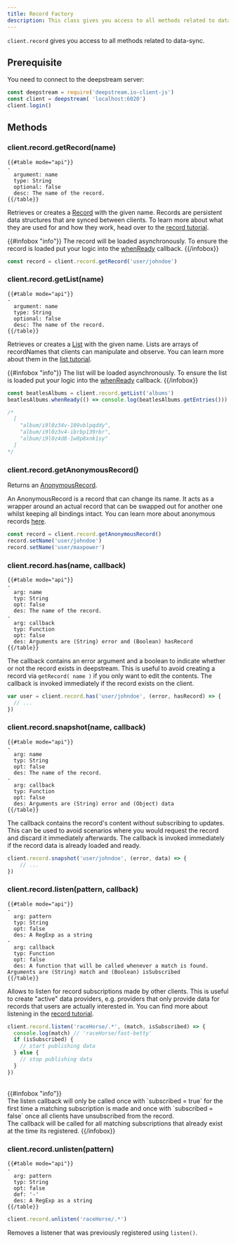 ```yaml
---
title: Record Factory
description: This class gives you access to all methods related to data-sync
---
```


`client.record` gives you access to all methods related to data-sync.

## Prerequisite

You need to connect to the deepstream server:

```javascript
const deepstream = require('deepstream.io-client-js')
const client = deepstream( 'localhost:6020')
client.login()
```

## Methods

### client.record.getRecord(name)
```
{{#table mode="api"}}
-
  argument: name
  type: String
  optional: false
  desc: The name of the record.
{{/table}}
```

Retrieves or creates a [Record](/docs/client-js/datasync-record/) with the given name. Records are persistent data structures that are synced between clients. To learn more about what they are used for and how they work, head over to the [record tutorial](/tutorials/core/datasync-records/).

{{#infobox "info"}}
The record will be loaded asynchronously. To ensure the record is loaded put your logic into the [whenReady](/tutorials/core/datasync-records/) callback.
{{/infobox}}

```javascript
const record = client.record.getRecord('user/johndoe')
```

### client.record.getList(name)
```
{{#table mode="api"}}
-
  argument: name
  type: String
  optional: false
  desc: The name of the record.
{{/table}}
```

Retrieves or creates a [List](../datasync-list/) with the given name. Lists are arrays of recordNames that clients can manipulate and observe. You can learn more about them in the [list tutorial](/tutorials/core/datasync-lists/).

{{#infobox "info"}}
The list will be loaded asynchronously. To ensure the list is loaded put your
logic into the [whenReady](/tutorials/core/datasync-records/) callback.
{{/infobox}}

```javascript
const beatlesAlbums = client.record.getList('albums')
beatlesAlbums.whenReady(() => console.log(beatlesAlbums.getEntries()))

/*
  [
    "album/i9l0z34v-109vblpqddy",
    "album/i9l0z3v4-ibrbp139rbr",
    "album/i9l0z4d8-1w0p8xnk1sy"
  ]
*/
```

### client.record.getAnonymousRecord()

Returns an [AnonymousRecord](../datasync-anonymous-record/).

An AnonymousRecord is a record that can change its name. It
acts as a wrapper around an actual record that can
be swapped out for another one whilst keeping all bindings intact.
You can learn more about anonymous records [here](/tutorials/core/datasync-anonymous-records/).

```javascript
const record = client.record.getAnonymousRecord()
record.setName('user/johndoe')
record.setName('user/maxpower')
```

### client.record.has(name, callback)
```
{{#table mode="api"}}
-
  arg: name
  typ: String
  opt: false
  des: The name of the record.
-
  arg: callback
  typ: Function
  opt: false
  des: Arguments are (String) error and (Boolean) hasRecord
{{/table}}
```

The callback contains an error argument and a boolean to indicate whether or not the record exists in deepstream. This is useful to avoid creating a record via `getRecord( name )` if you only want to edit the contents. The callback is invoked immediately if the record exists on the client.

```javascript
var user = client.record.has('user/johndoe', (error, hasRecord) => {
  // ...
})
```

### client.record.snapshot(name, callback)
```
{{#table mode="api"}}
-
  arg: name
  typ: String
  opt: false
  des: The name of the record.
-
  arg: callback
  typ: Function
  opt: false
  des: Arguments are (String) error and (Object) data
{{/table}}
```

The callback contains the record's content without subscribing to updates. This can be used to avoid scenarios where you would request the record and discard it immediately afterwards. The callback is invoked immediately if the record data is already loaded and ready.

```javascript
client.record.snapshot('user/johndoe', (error, data) => {
	// ...
})
```

### client.record.listen(pattern, callback)
```
{{#table mode="api"}}
-
  arg: pattern
  typ: String
  opt: false
  des: A RegExp as a string
-
  arg: callback
  typ: Function
  opt: false
  des: A function that will be called whenever a match is found. Arguments are (String) match and (Boolean) isSubscribed
{{/table}}
```

Allows to listen for record subscriptions made by other clients. This is useful to create "active" data providers, e.g. providers that only provide data for records that users are actually interested in. You can find more about listening in the [record tutorial](/tutorials/core/datasync-records/).

```javascript
client.record.listen('raceHorse/.*', (match, isSubscribed) => {
  console.log(match) // 'raceHorse/fast-betty'
  if (isSubscribed) {
    // start publishing data
  } else {
    // stop publishing data
  }
})
```

<br/>
{{#infobox "info"}}
<br/>The listen callback will only be called once with `subscribed = true` for the first time a matching subscription is made and once with `subscribed = false` once all clients have unsubscribed from the record.
<br/>The callback will be called for all matching subscriptions that already exist at the time its registered.
{{/infobox}}

### client.record.unlisten(pattern)
```
{{#table mode="api"}}
-
  arg: pattern
  typ: String
  opt: false
  def: '-'
  des: A RegExp as a string
{{/table}}
```

```javascript
client.record.unlisten('raceHorse/.*')
```

Removes a listener that was previously registered using `listen()`.
